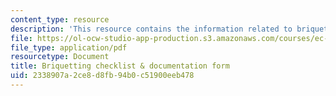 ```yaml
---
content_type: resource
description: 'This resource contains the information related to briquetting checklist '
file: https://ol-ocw-studio-app-production.s3.amazonaws.com/courses/ec-711-d-lab-energy-spring-2011/2338907a2ce8d8fb94b0c51900eeb478_MITEC_711S11_read6c.pdf
file_type: application/pdf
resourcetype: Document
title: Briquetting checklist & documentation form
uid: 2338907a-2ce8-d8fb-94b0-c51900eeb478
---
```

